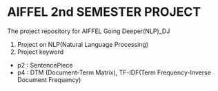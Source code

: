 # AIFFEL 2nd SEMESTER PROJECT
The project repository for AIFFEL Going Deeper(NLP)_DJ
1. Project on NLP(Natural Language Processing)
2. Project keyword<br>
  * p2 : SentencePiece<br>
  * p4 : DTM (Document-Term Matrix), TF-IDF(Term Frequency-Inverse Document Frequency)<br>
